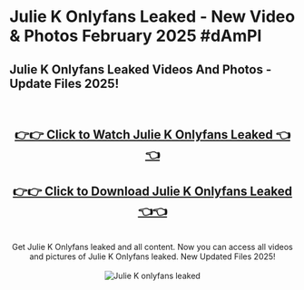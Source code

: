 # Julie K Onlyfans Leaked - New Video & Photos February 2025 #dAmPl

<h2>Julie K Onlyfans Leaked Videos And Photos - Update Files 2025!</h2>
<br>
<div align="center">
<h2><a href="https://links2leaks.com?utm_source=juliek&utm_medium=git102" rel="nofollow">👉👉 Click to Watch Julie K Onlyfans Leaked 👈👈</a></h2>
<h2><a href="https://links2leaks.com?utm_source=juliek&utm_medium=git102" rel="nofollow">👉👉 Click to Download Julie K Onlyfans Leaked 👈👈</a></h2>
<br>
Get Julie K Onlyfans leaked and all content. Now you can access all videos and pictures of Julie K Onlyfans leaked. New Updated Files 2025!
<br>
<br>
<a href="https://links2leaks.com?utm_source=juliek&utm_medium=git102" rel="nofollow" data-target="animated-image.originalLink"><img src="https://i.ibb.co/Gkj2r4b/banner.png" alt="Julie K onlyfans leaked" style="max-width: 100%; display: inline-block;" data-target="animated-image.originalImage"></a>
</div>
<br>
